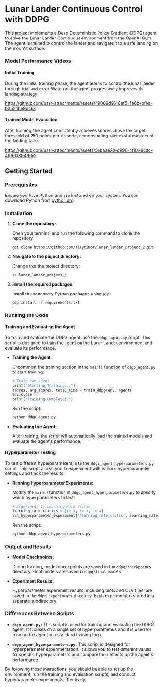 # Lunar Lander Continuous Control with DDPG

This project implements a Deep Deterministic Policy Gradient (DDPG) agent to solve the Lunar Lander Continuous environment from the OpenAI Gym. The agent is trained to control the lander and navigate it to a safe landing on the moon's surface.

### Model Performance Videos

#### Initial Training
During the initial training phase, the agent learns to control the lunar lander through trial and error. Watch as the agent progressively improves its landing strategy:

https://github.com/user-attachments/assets/49009d95-8af5-4a6b-bf6a-b352dbe9dc93

#### Trained Model Evaluation
After training, the agent consistently achieves scores above the target threshold of 250 points per episode, demonstrating successful mastery of the landing task:

https://github.com/user-attachments/assets/5ebaae20-c990-4f8a-8c3c-4960089496e2

## Getting Started

### Prerequisites

Ensure you have Python and `pip` installed on your system. You can download Python from [python.org](https://www.python.org/).

### Installation

1. **Clone the repository:**

   Open your terminal and run the following command to clone the repository:

   ```bash
   git clone https://github.com/tinytimor/lunar_landar_project_2.git
   ```

2. **Navigate to the project directory:**

   Change into the project directory:

   ```bash
   cd lunar_landar_project_2
   ```

3. **Install the required packages:**

   Install the necessary Python packages using `pip`:

   ```bash
   pip install -r requirements.txt
   ```

### Running the Code

#### Training and Evaluating the Agent

To train and evaluate the DDPG agent, use the `ddgp_agent.py` script. This script is designed to train the agent on the Lunar Lander environment and evaluate its performance.

- **Training the Agent:**

  Uncomment the training section in the `main()` function of `ddgp_agent.py` to start training:

  ```python
  # Train the agent
  print("Starting Training...")
  scores, avg_scores, total_time = train_ddpg(env, agent)
  env.close()
  print("Training Completed.")
  ```

  Run the script:

  ```bash
  python ddgp_agent.py
  ```

- **Evaluating the Agent:**

  After training, the script will automatically load the trained models and evaluate the agent's performance.

#### Hyperparameter Testing

To test different hyperparameters, use the `ddgp_agent_hyperparameters.py` script. This script allows you to experiment with various hyperparameter settings and track the results.

- **Running Hyperparameter Experiments:**

  Modify the `main()` function in `ddgp_agent_hyperparameters.py` to specify which hyperparameters to test:

  ```python
  # Experiment 1: Learning Rate Critic
  learning_rate_critics = [1e-3, 5e-3, 1e-4]
  run_hyperparameter_experiment('learning_rate_critic', learning_rate_critics)
  ```

  Run the script:

  ```bash
  python ddgp_agent_hyperparameters.py
  ```

### Output and Results

- **Model Checkpoints:**

  During training, model checkpoints are saved in the `ddpg/checkpoints` directory. Final models are saved in `ddpg/final_models`.

- **Experiment Results:**

  Hyperparameter experiment results, including plots and CSV files, are saved in the `ddpg_experiments` directory. Each experiment is stored in a separate subdirectory.

### Differences Between Scripts

- **`ddgp_agent.py`:** This script is used for training and evaluating the DDPG agent. It focuses on a single set of hyperparameters and it is used for running the agent in a standard training loop.

- **`ddgp_agent_hyperparameters.py`:** This script is designed for hyperparameter experimentation. It allows you to test different values for specific hyperparameters and compare their effects on the agent's performance.

By following these instructions, you should be able to set up the environment, run the training and evaluation scripts, and conduct hyperparameter experiments effectively.
